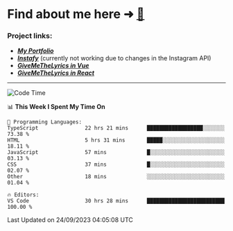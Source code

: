 # Find about me here ➜ [🧑](https://pauabella.dev)

### Project links:
- ***[My Portfolio](https://pauabella.dev)***
- ***[Instafy](https://instafy.me)*** (currently not working due to changes in the Instagram API)
- ***[GiveMeTheLyrics in Vue](https://lyrics.pauabella.dev)***
- ***[GiveMeTheLyrics in React](https://pauabella.dev/GiveMeTheLyrics)***

---
<!--START_SECTION:waka-->
![Code Time](http://img.shields.io/badge/Code%20Time-2%2C485%20hrs%2014%20mins-blue)

📊 **This Week I Spent My Time On** 

```text
💬 Programming Languages: 
TypeScript               22 hrs 21 mins      ██████████████████░░░░░░░   73.38 % 
HTML                     5 hrs 31 mins       █████░░░░░░░░░░░░░░░░░░░░   18.11 % 
JavaScript               57 mins             █░░░░░░░░░░░░░░░░░░░░░░░░   03.13 % 
CSS                      37 mins             █░░░░░░░░░░░░░░░░░░░░░░░░   02.07 % 
Other                    18 mins             ░░░░░░░░░░░░░░░░░░░░░░░░░   01.04 % 

🔥 Editors: 
VS Code                  30 hrs 28 mins      █████████████████████████   100.00 % 
```


 Last Updated on 24/09/2023 04:05:08 UTC
<!--END_SECTION:waka-->
